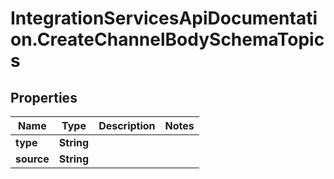 # IntegrationServicesApiDocumentation.CreateChannelBodySchemaTopics

## Properties
Name | Type | Description | Notes
------------ | ------------- | ------------- | -------------
**type** | **String** |  | 
**source** | **String** |  | 
